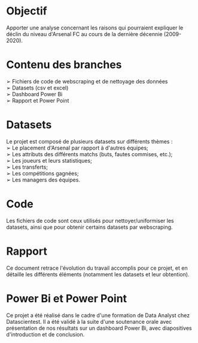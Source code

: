 # Objectif

Apporter une analyse concernant les raisons qui pourraient expliquer le déclin du niveau d'Arsenal FC au cours de la dernière décennie (2009-2020).

# Contenu des branches

➢ Fichiers de code de webscraping et de nettoyage des données
<br />
➢ Datasets (csv et excel)
<br />
➢ Dashboard Power Bi
<br />
➢ Rapport et Power Point

# Datasets 

Le projet est composé de plusieurs datasets sur différents thèmes :
<br />
➢ Le placement d'Arsenal par rapport à d'autres équipes;
<br />
➢ Les attributs des différents matchs (buts, fautes commises, etc.);
<br />
➢ Les joueurs et leurs statistiques;
<br />
➢ Les transferts; 
<br />
➢ Les compétitions gagnées;
<br />
➢ Les managers des équipes.

# Code

Les fichiers de code sont ceux utilisés pour nettoyer/uniformiser les datasets, ainsi que pour obtenir certains datasets par webscraping.

# Rapport

Ce document retrace l'évolution du travail accomplis pour ce projet, et en détaille les différents éléments (notamment les datasets et leur obtention).

# Power Bi et Power Point

Ce projet a été réalisé dans le cadre d'une formation de Data Analyst chez Datascientest. Il a été validé à la suite d'une soutenance orale avec présentation de nos résultats sur un dashboard Power Bi, avec diapositives d'introduction et de conclusion.

